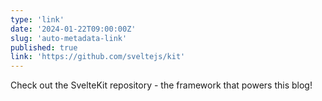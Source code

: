 ```yaml
---
type: 'link'
date: '2024-01-22T09:00:00Z'
slug: 'auto-metadata-link'
published: true
link: 'https://github.com/sveltejs/kit'
---
```


Check out the SvelteKit repository - the framework that powers this blog!
